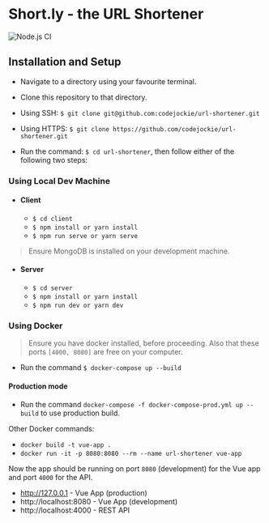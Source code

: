 # Short.ly - the URL Shortener
![Node.js CI](https://github.com/codejockie/url-shortener/workflows/Node.js%20CI/badge.svg?branch=main)

## Installation and Setup
+ Navigate to a directory using your favourite terminal.

+ Clone this repository to that directory.

+ Using SSH: `$ git clone git@github.com:codejockie/url-shortener.git`

+ Using HTTPS: `$ git clone https://github.com/codejockie/url-shortener.git`

+ Run the command: `$ cd url-shortener`, then follow either of the following two steps:

### Using Local Dev Machine

  + #### Client
    + `$ cd client`
    + `$ npm install or yarn install`
    + `$ npm run serve or yarn serve`

  > Ensure MongoDB is installed on your development machine.

  + #### Server
    + `$ cd server`
    + `$ npm install or yarn install`
    + `$ npm run dev or yarn dev`


### Using Docker
> Ensure you have docker installed, before proceeding. Also that these ports `[4000, 8080]` are free on your computer.

+ Run the command `$ docker-compose up --build`

#### Production mode
+ Run the command `docker-compose -f docker-compose-prod.yml up --build` to use production build.

Other Docker commands:

- `docker build -t vue-app .`
- `docker run -it -p 8080:8080 --rm --name url-shortener vue-app`

Now the app should be running on port `8080` (development) for the Vue app and port `4000` for the API.

+ http://127.0.0.1 - Vue App (production)
+ http://localhost:8080 - Vue App (development)
+ http://localhost:4000 - REST API